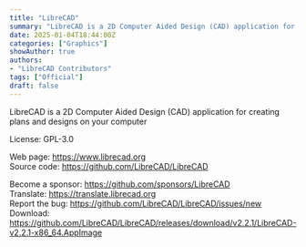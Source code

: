 ```yaml
---
title: "LibreCAD"
summary: "LibreCAD is a 2D Computer Aided Design (CAD) application for creating plans and designs on your computer"
date: 2025-01-04T18:44:00Z
categories: ["Graphics"]
showAuthor: true
authors:
- "LibreCAD Contributors"
tags: ["Official"]
draft: false
---
```


LibreCAD is a 2D Computer Aided Design (CAD) application for creating plans and designs on your computer

License: GPL-3.0

Web page: <https://www.librecad.org>  
Source code: <https://github.com/LibreCAD/LibreCAD>

Become a sponsor: <https://github.com/sponsors/LibreCAD>  
Translate: <https://translate.librecad.org>  
Report the bug: <https://github.com/LibreCAD/LibreCAD/issues/new>  
Download: <https://github.com/LibreCAD/LibreCAD/releases/download/v2.2.1/LibreCAD-v2.2.1-x86_64.AppImage>
